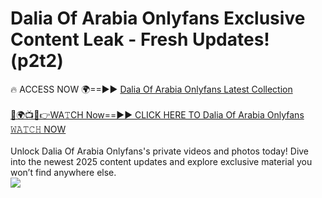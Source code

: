 # Dalia Of Arabia Onlyfans Exclusive Content Leak - Fresh Updates! (p2t2)

🔥 ACCESS NOW 🌍==►► <a href="https://tinyurl.com/kvy9nzfs" rel="nofollow">Dalia Of Arabia Onlyfans Latest Collection</a>
<br><br>
[🔴🌍📺📱👉WA𝚃CH Now==►► CLICK HERE TO Dalia Of Arabia Onlyfans 𝚆𝙰𝚃𝙲𝙷 NOW](https://tinyurl.com/kvy9nzfs)
<br><br>
Unlock Dalia Of Arabia Onlyfans's private videos and photos today! Dive into the newest 2025 content updates and explore exclusive material you won’t find anywhere else.
<br>
<a href="https://tinyurl.com/kvy9nzfs" rel="nofollow" data-target="animated-image.originalLink"><img src="https://camo.githubusercontent.com/8a4f000d20f83aca3bf7ec5f350d767afa0574a8a352519fd8cfa583a6f93a33/68747470733a2f2f692e696d6775722e636f6d2f644a486b345a712e676966" data-canonical-src="https://i.imgur.com/dJHk4Zq.gif" style="max-width: 100%; display: inline-block;" data-target="animated-image.originalImage"></a>
<br>
